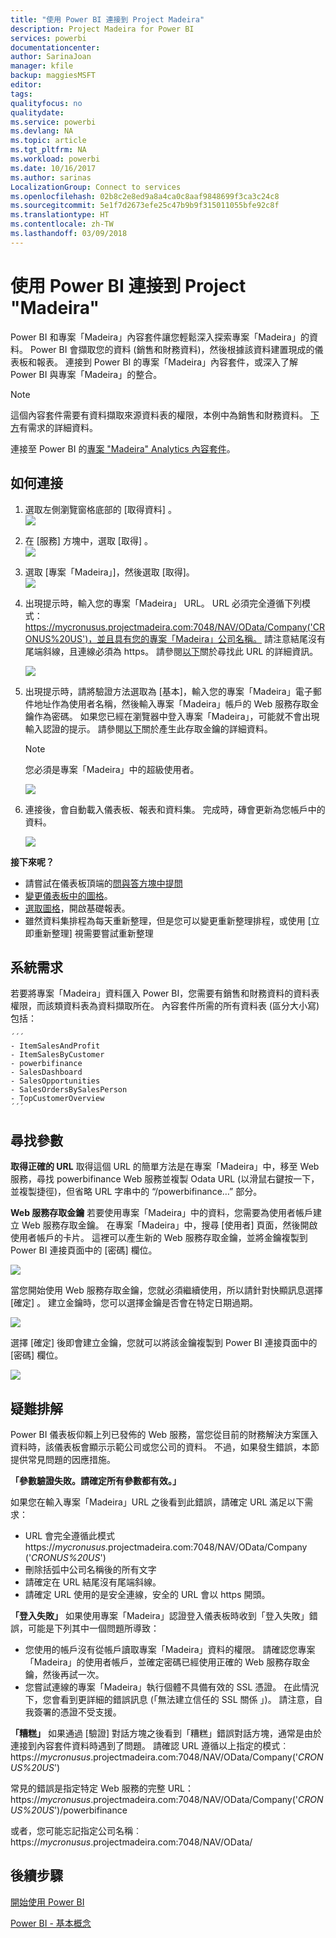 ```yaml
---
title: "使用 Power BI 連接到 Project Madeira"
description: Project Madeira for Power BI
services: powerbi
documentationcenter: 
author: SarinaJoan
manager: kfile
backup: maggiesMSFT
editor: 
tags: 
qualityfocus: no
qualitydate: 
ms.service: powerbi
ms.devlang: NA
ms.topic: article
ms.tgt_pltfrm: NA
ms.workload: powerbi
ms.date: 10/16/2017
ms.author: sarinas
LocalizationGroup: Connect to services
ms.openlocfilehash: 02b8c2e8ed9a8a4ca0c8aaf9848699f3ca3c24c8
ms.sourcegitcommit: 5e1f7d2673efe25c47b9b9f315011055bfe92c8f
ms.translationtype: HT
ms.contentlocale: zh-TW
ms.lasthandoff: 03/09/2018
---
```

# <a name="connect-to-project-madeira-with-power-bi"></a>使用 Power BI 連接到 Project "Madeira"
Power BI 和專案「Madeira」內容套件讓您輕鬆深入探索專案「Madeira」的資料。 Power BI 會擷取您的資料 (銷售和財務資料)，然後根據該資料建置現成的儀表板和報表。
連接到 Power BI 的專案「Madeira」內容套件，或深入了解 Power BI 與專案「Madeira」的整合。

>[!NOTE]
>這個內容套件需要有資料擷取來源資料表的權限，本例中為銷售和財務資料。 [下方](#Requirements)有需求的詳細資料。

連接至 Power BI 的[專案 "Madeira" Analytics 內容套件](https://app.powerbi.com/getdata/services/project-madeira)。

## <a name="how-to-connect"></a>如何連接
1. 選取左側瀏覽窗格底部的 [取得資料]  。  
    ![](media/service-connect-to-project-madeira/getdata.png)
2. 在 [服務]  方塊中，選取 [取得] 。  
    ![](media/service-connect-to-project-madeira/services.png)
3. 選取 [專案「Madeira」]，然後選取 [取得]。  
    ![](media/service-connect-to-project-madeira/projectmadeira.png)
4. 出現提示時，輸入您的專案「Madeira」 URL。 URL 必須完全遵循下列模式：https://mycronusus.projectmadeira.com:7048/NAV/OData/Company('CRONUS%20US')，並且具有您的專案「Madeira」公司名稱。 請注意結尾沒有尾端斜線，且連線必須為 https。 請參閱[以下](#FindingParams)關於尋找此 URL 的詳細資訊。  
   
    ![](media/service-connect-to-project-madeira/params.png)
5. 出現提示時，請將驗證方法選取為 [基本]，輸入您的專案「Madeira」電子郵件地址作為使用者名稱，然後輸入專案「Madeira」帳戶的 Web 服務存取金鑰作為密碼。 如果您已經在瀏覽器中登入專案「Madeira」，可能就不會出現輸入認證的提示。 請參閱[以下](#FindingParams)關於產生此存取金鑰的詳細資料。  
   
    >[!NOTE]
    >您必須是專案「Madeira」中的超級使用者。
   
   ![](media/service-connect-to-project-madeira/creds.png)
6. 連接後，會自動載入儀表板、報表和資料集。 完成時，磚會更新為您帳戶中的資料。  
   
    ![](media/service-connect-to-project-madeira/dashboard.png)

**接下來呢？**

* 請嘗試在儀表板頂端的[問與答方塊中提問](power-bi-q-and-a.md)
* [變更儀表板中的圖格](service-dashboard-edit-tile.md)。
* [選取圖格](service-dashboard-tiles.md)，開啟基礎報表。
* 雖然資料集排程為每天重新整理，但是您可以變更重新整理排程，或使用 [立即重新整理] 視需要嘗試重新整理

<a name="Requirements"></a>

## <a name="system-requirements"></a>系統需求
若要將專案「Madeira」資料匯入 Power BI，您需要有銷售和財務資料的資料表權限，而該類資料表為資料擷取所在。 內容套件所需的所有資料表 (區分大小寫) 包括：  
 
    ´´´ 
    - ItemSalesAndProfit  
    - ItemSalesByCustomer  
    - powerbifinance  
    - SalesDashboard  
    - SalesOpportunities  
    - SalesOrdersBySalesPerson  
    - TopCustomerOverview  
    ´´´ 

<a name="FindingParams"></a>

## <a name="finding-parameters"></a>尋找參數
**取得正確的 URL** 取得這個 URL 的簡單方法是在專案「Madeira」中，移至 Web 服務，尋找 powerbifinance Web 服務並複製 Odata URL (以滑鼠右鍵按一下，並複製捷徑)，但省略 URL 字串中的 “/powerbifinance…” 部分。

**Web 服務存取金鑰** 若要使用專案「Madeira」中的資料，您需要為使用者帳戶建立 Web 服務存取金鑰。 在專案「Madeira」中，搜尋 [使用者] 頁面，然後開啟使用者帳戶的卡片。 這裡可以產生新的 Web 服務存取金鑰，並將金鑰複製到 Power BI 連接頁面中的 [密碼] 欄位。

![](media/service-connect-to-project-madeira/accesskey.png)

當您開始使用 Web 服務存取金鑰，您就必須繼續使用，所以請針對快顯訊息選擇 [確定] 。
建立金鑰時，您可以選擇金鑰是否會在特定日期過期。

![](media/service-connect-to-project-madeira/accesskey2.png)

選擇 [確定] 後即會建立金鑰，您就可以將該金鑰複製到 Power BI 連接頁面中的 [密碼] 欄位。

![](media/service-connect-to-project-madeira/accesskey3.png)

## <a name="troubleshooting"></a>疑難排解
Power BI 儀表板仰賴上列已發佈的 Web 服務，當您從目前的財務解決方案匯入資料時，該儀表板會顯示示範公司或您公司的資料。 不過，如果發生錯誤，本節提供常見問題的因應措施。

**「參數驗證失敗。請確定所有參數都有效。」**

如果您在輸入專案「Madeira」URL 之後看到此錯誤，請確定 URL 滿足以下需求：  

   - URL 會完全遵循此模式 https://*mycronusus*.projectmadeira.com:7048/NAV/OData/Company ('*CRONUS%20US*')  
   - 刪除括弧中公司名稱後的所有文字  
   - 請確定在 URL 結尾沒有尾端斜線。  
   - 請確定 URL 使用的是安全連線，安全的 URL 會以 https 開頭。  

**「登入失敗」** 如果使用專案「Madeira」認證登入儀表板時收到「登入失敗」錯誤，可能是下列其中一個問題所導致：  

   - 您使用的帳戶沒有從帳戶讀取專案「Madeira」資料的權限。 請確認您專案「Madeira」的使用者帳戶，並確定密碼已經使用正確的 Web 服務存取金鑰，然後再試一次。  
   - 您嘗試連線的專案「Madeira」執行個體不具備有效的 SSL 憑證。 在此情況下，您會看到更詳細的錯誤訊息 (「無法建立信任的 SSL 關係 」)。 請注意，自我簽署的憑證不受支援。  

**「糟糕」** 如果通過 [驗證] 對話方塊之後看到「糟糕」錯誤對話方塊，通常是由於連接到內容套件資料時遇到了問題。 請確認 URL 遵循以上指定的模式︰  
    https://*mycronusus*.projectmadeira.com:7048/NAV/OData/Company('*CRONUS%20US*')

常見的錯誤是指定特定 Web 服務的完整 URL：  
    https://*mycronusus*.projectmadeira.com:7048/NAV/OData/Company('*CRONUS%20US*')/powerbifinance

或者，您可能忘記指定公司名稱︰   
    https://*mycronusus*.projectmadeira.com:7048/NAV/OData/

## <a name="next-steps"></a>後續步驟
[開始使用 Power BI](service-get-started.md)

[Power BI - 基本概念](service-basic-concepts.md)

